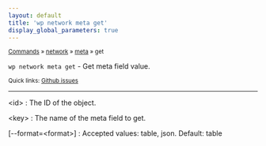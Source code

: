 ```yaml
---
layout: default
title: 'wp network meta get'
display_global_parameters: true
---
```


<small>[Commands](/commands/) &raquo; [network](/commands/network/) &raquo; [meta](/commands/network/meta/) &raquo; get</small>

`wp network meta get` - Get meta field value.

<small>Quick links: <a href="https://github.com/wp-cli/wp-cli/issues?q=is%3Aopen+label%3Acommand%3Anetwork-meta-get+sort%3Aupdated-desc">Github issues</a></small>

<hr />

&lt;id&gt;
: The ID of the object.

&lt;key&gt;
: The name of the meta field to get.

[\--format=&lt;format&gt;]
: Accepted values: table, json. Default: table



